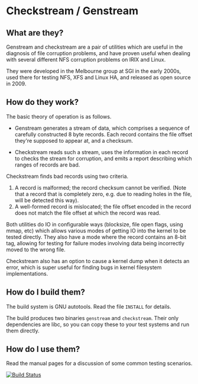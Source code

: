 Checkstream / Genstream
=======================

What are they?
--------------

Genstream and checkstream are a pair of utilities which are useful
in the diagnosis of file corruption problems, and have proven useful
when dealing with several different NFS corruption problems on IRIX
and Linux.

They were developed in the Melbourne group at SGI in the early 2000s,
used there for testing NFS, XFS and Linux HA, and released as open
source in 2009.

How do they work?
-----------------

The basic theory of operation is as follows.

- Genstream generates a stream of data, which comprises a sequence of
  carefully constructed 8 byte records.  Each record contains the file
  offset they're supposed to appear at, and a checksum.

- Checkstream reads such a stream, uses the information in each record
  to checks the stream for corruption, and emits a report describing
  which ranges of records are bad.

Checkstream finds bad records using two criteria.

1. A record is malformed; the record checksum cannot be verified.
   (Note that a record that is completely zero, e.g. due to reading
   holes in the file, will be detected this way).
2. A well-formed record is mislocated; the file offset encoded in the
   record does not match the file offset at which the record was read.

Both utilities do IO in configurable ways (blocksize, file open
flags, using mmap, etc) which allows various modes of getting IO
into the kernel to be tested directly.  They also have a mode where
the record contains an 8-bit tag, allowing for testing for failure
modes involving data being incorrectly moved to the wrong file.

Checkstream also has an option to cause a kernel dump when it detects
an error, which is super useful for finding bugs in kernel filesystem
implementations.

How do I build them?
--------------------

The build system is GNU autotools.  Read the file `INSTALL` for details.

The build produces two binaries `genstream` and `checkstream`.  Their only
dependencies are libc, so you can copy these to your test systems and run them
directly.

How do I use them?
-------------------

Read the manual pages for a discussion of some common testing scenarios.

[![Build Status](https://github.com/gnb/checkstream/actions/workflows/build_on_push.yaml/badge.svg?branch=main)](https://github.com/gnb/checkstream/actions/workflows/build_on_push.yaml)

